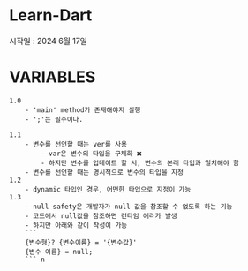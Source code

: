 # Learn-Dart
시작일 : 2024 6월 17일

# VARIABLES
    1.0
        - 'main' method가 존재해야지 실행
        - ';'는 필수이다.
    
    1.1
        - 변수를 선언할 때는 ver를 사용
            - var은 변수의 타입을 구체화 ❌
            - 하지만 변수를 업데이트 할 시, 변수의 본래 타입과 일치해야 함
        - 변수를 선언할 때는 명시적으로 변수의 타입을 지정
    1.2
        - dynamic 타입인 경우, 어떤한 타입으로 지정이 가능
    1.3
        - null safety은 개발자가 null 값을 참조할 수 없도록 하는 기능
        - 코드에서 null값을 참조하면 런타임 에러가 발생
        - 하지만 아래와 같이 작성이 가능
        ```
        {변수형}? {변수이름} = '{변수값}'
        {변수 이름} = null;
        ``` n 